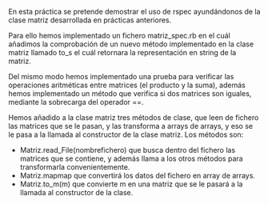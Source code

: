 
En esta práctica se pretende demostrar el uso de rspec
ayundándonos de la clase matriz desarrollada en prácticas anteriores.

Para ello hemos implementado un fichero matriz_spec.rb en el cuál añadimos
la comprobación de un nuevo método implementado en la clase matriz llamado to_s el cuál retornara
la representación en string de la matriz.

Del mismo modo hemos implementado una prueba para verificar las operaciones aritméticas entre matrices
(el producto y la suma), además hemos implementado un método que verifica si dos matrices son iguales,
mediante la sobrecarga del operador ==.

Hemos añadido a la clase matriz tres métodos de clase, que leen de fichero las matrices que se le pasan, 
y las transforma a arrays de arrays, y eso se le pasa a la llamada al constructor de la clase matriz.
Los métodos son:

- Matriz.read_File(nombrefichero) que busca dentro del fichero las matrices que se contiene, y 
además llama a los otros métodos para transformarla convenientemente.
- Matriz.mapmap que convertirá los datos del fichero en array de arrays.
- Matriz.to_m(m) que convierte m en una matriz que se le pasará a la llamada al constructor de la clase.

